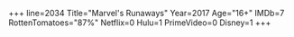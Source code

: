 +++
line=2034
Title="Marvel's Runaways"
Year=2017
Age="16+"
IMDb=7
RottenTomatoes="87%"
Netflix=0
Hulu=1
PrimeVideo=0
Disney=1
+++

